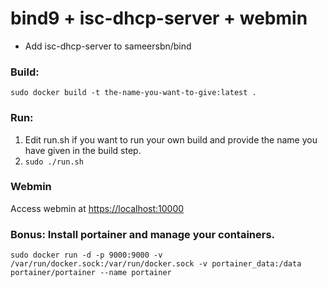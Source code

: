 # bind9 + isc-dhcp-server + webmin


* Add isc-dhcp-server to sameersbn/bind


### Build:

```sudo docker build -t the-name-you-want-to-give:latest .```
### Run:
1. Edit run.sh if you want to run your own build and provide the name you have given in the build step.
2. ```sudo ./run.sh```

### Webmin
Access webmin at [https://localhost:10000](https://localhost:10000)
### Bonus: Install portainer and manage your containers.
```sudo docker run -d -p 9000:9000 -v /var/run/docker.sock:/var/run/docker.sock -v portainer_data:/data portainer/portainer --name portainer```
